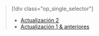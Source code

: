 > [!div class="op_single_selector"]
> * [Actualización 2](../articles/storsimple/storsimple-manage-backup-policies-u2.md)
> * [Actualización 1 & anteriores](../articles/storsimple/storsimple-manage-backup-policies.md)
> 
> 

